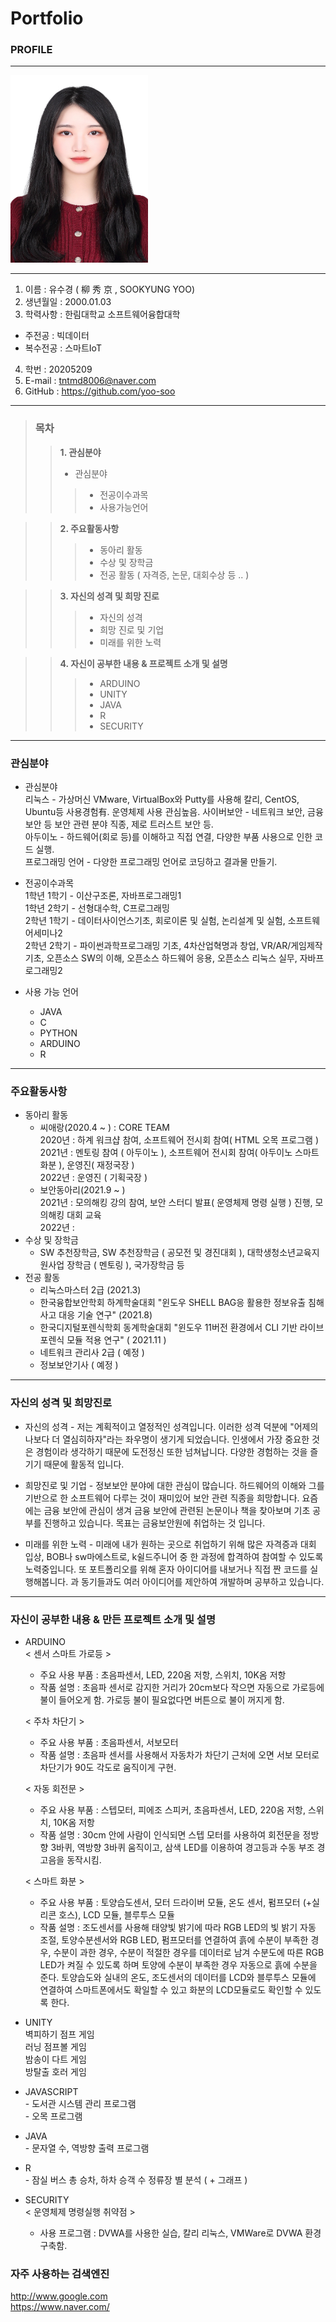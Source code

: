 #  Portfolio

### PROFILE
------------

<img src = YSK.jpg height=300 width=220>

------------

1. 이름 : 유수경 ( 柳 秀 京 , SOOKYUNG YOO)
2. 생년월일 : 2000.01.03
3. 학력사항 : 한림대학교 소프트웨어융합대학
 + 주전공 : 빅데이터
 + 복수전공 : 스마트IoT 
4. 학번 : 20205209 
5. E-mail : tntmd8006@naver.com
6. GitHub : https://github.com/yoo-soo
------------

> ### 목차
>> **1. 관심분야**
>>   * 관심분야
>>>  * 전공이수과목
>>>  * 사용가능언어

>> **2. 주요활동사항**
>>>  * 동아리 활동
>>>  * 수상 및 장학금
>>>  * 전공 활동 ( 자격증, 논문, 대회수상 등 .. )
 
>> **3. 자신의 성격 및 희망 진로**
>>> * 자신의 성격
>>> * 희망 진로 및 기업
>>> * 미래를 위한 노력

>> **4. 자신이 공부한 내용 & 프로젝트 소개 및 설명**
>>> * ARDUINO
>>> * UNITY
>>> * JAVA
>>> * R
>>> * SECURITY

* * * * * * * *

### 관심분야
  * 관심분야 \
  리눅스 - 가상머신 VMware, VirtualBox와 Putty를 사용해 칼리, CentOS, Ubuntu등 사용경험有. 운영체제 사용 관심높음. 
  사이버보안 - 네트워크 보안, 금융 보안 등 보안 관련 분야 직종, 제로 트러스트 보안 등. \
  아두이노 - 하드웨어(회로 등)를 이해하고 직접 연결, 다양한 부품 사용으로 인한 코드 실행. \
  프로그래밍 언어 - 다양한 프로그래밍 언어로 코딩하고 결과물 만들기.
  
  * 전공이수과목 \
  1학년 1학기 - 이산구조론, 자바프로그래밍1 \
  1학년 2학기 - 선형대수학, C프로그래밍 \
  2학년 1학기 - 데이터사이언스기초, 회로이론 및 실험, 논리설계 및 실험, 소프트웨어세미나2 \
  2학년 2학기 - 파이썬과학프로그래밍 기초, 4차산업혁명과 창업, VR/AR/게임제작 기초, 오픈소스 SW의 이해, 오픈소스 하드웨어 응용, 오픈소스 리눅스 실무, 자바프로그래밍2 
  
  * 사용 가능 언어
    + JAVA
    + C
    + PYTHON
    + ARDUINO
    + R
-------------------
### 주요활동사항
  * 동아리 활동
       * 씨애랑(2020.4 ~ ) : CORE TEAM \
       2020년 : 하계 워크샵 참여, 소프트웨어 전시회 참여( HTML 오목 프로그램 ) \
       2021년 : 멘토링 참여 ( 아두이노 ), 소프트웨어 전시회 참여( 아두이노 스마트 화분 ), 운영진( 재정국장 ) \
       2022년 : 운영진 ( 기획국장 )
       * 보안동아리(2021.9 ~ ) \
       2021년 : 모의해킹 강의 참여, 보안 스터디 발표( 운영체제 명령 실행 ) 진행, 모의해킹 대회 교육 \
       2022년 : 
  * 수상 및 장학금
    * SW 추천장학금, SW 추천장학금 ( 공모전 및 경진대회 ), 대학생청소년교육지원사업 장학금 ( 멘토링 ), 국가장학금 등
  * 전공 활동
    * 리눅스마스터 2급 (2021.3)
    * 한국융합보안학회 하계학술대회 "윈도우 SHELL BAG응 활용한 정보유출 침해사고 대응 기술 연구" (2021.8)
    * 한국디지털포렌식학회 동계학술대회 "윈도우 11버전 환경에서 CLI 기반 라이브 포렌식 모듈 적용 연구" ( 2021.11 )
    * 네트워크 관리사 2급 ( 예정 )
    * 정보보안기사 ( 예정 )
 ---------------------
 ### 자신의 성격 및 희망진로
   * 자신의 성격
    - 저는 계획적이고 열정적인 성격입니다. 이러한 성격 덕분에 "어제의 나보다 더 열심히하자"라는 좌우명이 생기게 되었습니다. 인생에서 가장 중요한 것은 경험이라 생각하기 때문에 도전정신 또한 넘쳐납니다. 다양한 경험하는 것을 즐기기 때문에 활동적 입니다. 
    
   * 희망진로 및 기업
    - 정보보안 분야에 대한 관심이 많습니다. 하드웨어의 이해와 그를 기반으로 한 소프트웨어 다루는 것이 재미있어 보안 관련 직종을 희망합니다. 요즘에는 금융 보안에 관심이 생겨 금융 보안에 관련된 논문이나 책을 찾아보며 기초 공부를 진행하고 있습니다. 목표는 금융보안원에 취업하는 것 입니다. 

   * 미래를 위한 노력
    - 미래에 내가 원하는 곳으로 취업하기 위해 많은 자격증과 대회 입상, BOB나 sw마에스트로, k쉴드주니어 중 한 과정에 합격하여 참여할 수 있도록 노력중입니다. 또 포트폴리오를 위해 혼자 아이디어를 내보거나 직접 짠 코드를 실행해봅니다. 과 동기들과도 여러 아이디어를 제안하여 개발하며 공부하고 있습니다.
-----------------------
### 자신이 공부한 내용 & 만든 프로젝트 소개 및 설명
   * ARDUINO \
     < 센서 스마트 가로등 > 
     - 주요 사용 부품 : 초음파센서, LED, 220옴 저항, 스위치, 10K옴 저항 
     - 작품 설명 : 초음파 센서로 감지한 거리가 20cm보다 작으면 자동으로 가로등에 불이 들어오게 함. 가로등 불이 필요없다면 버튼으로 불이 꺼지게 함.

     < 주차 차단기 > 
     - 주요 사용 부품 : 초음파센서, 서보모터 
     - 작품 설명 : 초음파 센서를 사용해서 자동차가 차단기 근처에 오면 서보 모터로 차단기가 90도 각도로 움직이게 구현.

     < 자동 회전문 > 
     - 주요 사용 부품 : 스텝모터, 피에조 스피커, 초음파센서, LED, 220옴 저항, 스위치, 10K옴 저항 
     - 작품 설명 : 30cm 안에 사람이 인식되면 스텝 모터를 사용하여 회전문을 정방향 3바퀴, 역방향 3바퀴 움직이고, 삼색 LED를 이용하여 경고등과 수동 부조 경고음을 동작시킴.
     
     < 스마트 화분 > 
     - 주요 사용 부품 : 토양습도센서, 모터 드라이버 모듈, 온도 센서, 펌프모터 (+실리콘 호스), LCD 모듈, 블루투스 모듈 
     - 작품 설명 : 조도센서를 사용해 태양빛 밝기에 따라 RGB LED의 빛 밝기 자동 조절, 토양수분센서와 RGB LED, 펌프모터를 연결하여 흙에 수분이 부족한 경우, 수분이 과한 경우, 수분이 적절한 경우를 데이터로 남겨 수분도에 따른 RGB LED가 켜질 수 있도록 하며 토양에 수분이 부족한 경우 자동으로 흙에 수분을 준다. 토양습도와 실내의 온도, 조도센서의 데이터를 LCD와 블루투스 모듈에 연결하여 스마트폰에서도 확일할 수 있고 화분의 LCD모듈로도 확인할 수 있도록 한다.

   * UNITY \
     벽피하기 점프 게임 \
     러닝 점프볼 게임 \
     밤송이 다트 게임 \
     방탈출 호러 게임 
     
   * JAVASCRIPT \
    - 도서관 시스템 관리 프로그램 \
    - 오목 프로그램  

   * JAVA \
    - 문자열 수, 역방향 출력 프로그램 

   * R \
    - 잠실 버스 총 승차, 하차 승객 수 정류장 별 분석 ( + 그래프 ) 
    
   * SECURITY \
     < 운영체제 명령실행 취약점 > 
     - 사용 프로그램 : DVWA를 사용한 실습, 칼리 리눅스, VMWare로 DVWA 환경 구축함. 
         

### 자주 사용하는 검색엔진</span>
http://www.google.com \
https://www.naver.com/
